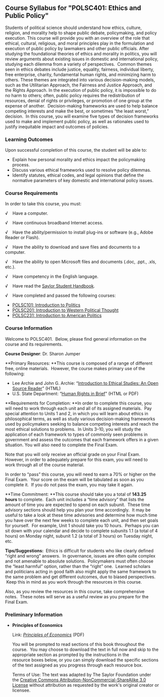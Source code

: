 Course Syllabus for "POLSC401: Ethics and Public Policy"
--------------------------------------------------------

Students of political science should understand how ethics, culture,
religion, and morality help to shape public debate, policymaking, and
policy execution. This course will provide you with an overview of the
role that ethical, cultural, religious, and moral principles play in the
formulation and execution of public policy by lawmakers and other public
officials. After studying the foundational theories of ethics and
morality in politics, you will review arguments about existing issues in
domestic and international policy, studying each dilemma from a variety
of perspectives.  Common themes seen in ethics debates include justice,
equality, fairness, individual liberty, free enterprise, charity,
fundamental human rights, and minimizing harm to others. These themes
are integrated into various decision-making models, such as the
Utilitarian Approach, the Fairness and Justice Approach, and the Rights
Approach. In the execution of public policy, it is impossible to do no
harm to others; often, public policy requires the redistribution of
resources, denial of rights or privileges, or promotion of one group at
the expense of another.  Decision-making frameworks are used to help
balance competing interests and make the best, or sometimes “the least
worst,” decision.  In this course, you will examine five types of
decision frameworks used to make and implement public policy, as well as
rationales used to justify inequitable impact and outcomes of policies.

### Learning Outcomes

Upon successful completion of this course, the student will be able
to:  

-   Explain how personal morality and ethics impact the policymaking
    process.
-   Discuss various ethical frameworks used to resolve policy dilemmas.
-   Identify statutes, ethical codes, and legal opinions that define the
    normative parameters of key domestic and international policy
    issues.

### Course Requirements

In order to take this course, you must:  
  
 √    Have a computer.  
  
 √    Have continuous broadband Internet access.  
  
 √    Have the ability/permission to install plug-ins or software (e.g.,
Adobe Reader or Flash).  
  
 √    Have the ability to download and save files and documents to a
computer.  
  
 √    Have the ability to open Microsoft files and documents (.doc,
.ppt., .xls, etc.).  
  
 √    Have competency in the English language.  
  
 √    Have read the [Saylor Student
Handbook](http://www.saylor.org/site/wp-content/uploads/2012/05/Saylor-StudentHandbook.pdf).  
  
 √    Have completed and passed the following courses: 

-   [POLSC101: Introduction to
    Politics](http://www.saylor.org/courses/polsc101/)
-   [POLSC201: Introduction to Western Political
    Thought](http://www.saylor.org/courses/polsc201/)
-   [POLSC231: Introduction to American
    Politics](http://www.saylor.org/courses/polsc231/)

### Course Information

Welcome to POLSC401.  Below, please find general information on the
course and its requirements.

**Course Designer**: Dr. Sharon Jumper

**Primary Resources: **This course is composed of a range of different
free, online materials.  However, the course makes primary use of the
following:

-   Lee Archie and John G. Archie: “[Introduction to Ethical Studies: An
    Open Source
    Reader](http://philosophy.lander.edu/ethics/ethicsbook/book1.html)”
    (HTML)
-   U.S. State Department: “[Human Rights in
    Brief](http://www.america.gov/publications/books/human-rights-in-brief.html)”
    (HTML or PDF)

**Requirements for Completion: **In order to complete this course, you
will need to work through each unit and all of its assigned materials. 
Pay special attention to Units 1 and 2, in which you will learn about
ethics in philosophical terms, as well as study various decision-making
frameworks used by policymakers seeking to balance competing interests
and reach the most ethical solutions to problems.  In Units 3–10, you
will study the application of each framework to types of commonly seen
problems in government and assess the outcomes that each framework
offers in a given situation. You will also need to complete the Final
Exam.  
  
 Note that you will only receive an official grade on your Final Exam. 
However, in order to adequately prepare for this exam, you will need to
work through all of the course material.    
  
 In order to “pass” this course, you will need to earn a 70% or higher
on the Final Exam.  Your score on the exam will be tabulated as soon as
you complete it.  If you do not pass the exam, you may take it again.

**Time Commitment: **This course should take you a total of **143.25
hours** to complete.  Each unit includes a “time advisory” that lists
the amount of time you are expected to spend on each subunit.  These
time advisory sections should help you plan your time accordingly.  It
may be useful to take a look at these time advisories and determine how
much time you have over the next few weeks to complete each unit, and
then set goals for yourself.  For example, Unit 1 should take you 10
hours.  Perhaps you can sit down with your calendar and decide to
complete subunits 1.1 (a total of 4 hours) on Monday night, subunit 1.2
(a total of 3 hours) on Tuesday night, etc.

**Tips/Suggestions:**  Ethics is difficult for students who like clearly
defined “right and wrong” answers.  In governance, issues are often
quite complex and not amenable to absolute solutions.  Policymakers must
often choose the “least harmful” option, rather than the “right” one. 
Learned scholars and politicians acting in good faith also might apply
the same framework to the same problem and get different outcomes, due
to biased perspectives.  Keep this in mind as you work through the
resources in this course.

Also, as you review the resources in this course, take comprehensive
notes.  These notes will serve as a useful review as you prepare for the
Final Exam.

### Preliminary Information

-   **Principles of Economics**

    Link: [*Principles of
    Economics*](http://www.saylor.org/site/textbooks/Principles%20of%20Economics.pdf) (PDF)  
      
     You will be prompted to read sections of this book throughout the
    course.  You may choose to download the text in full now and skip to
    the appropriate section as prompted by the instructions in the
    resource boxes below, or you can simply download the specific
    sections of the text assigned as you progress through each resource
    box.  
      
     Terms of Use: The text was adapted by The Saylor Foundation under
    the [Creative Commons Attribution-NonCommercial-ShareAlike 3.0
    License](http://creativecommons.org/licenses/by-nc-sa/3.0/) without
    attribution as requested by the work's original creator or licensee.


